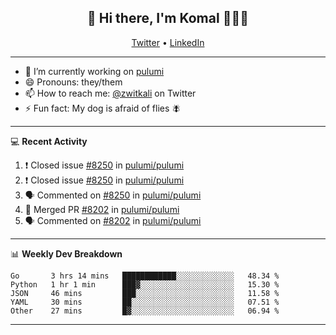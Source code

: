 <h2 align="center"> 👋 Hi there, I'm Komal 🧑🏾‍💻 </h2>
<p align="center">
    <a href="https://twitter.com/zwitkali">Twitter</a> •
    <a href="https://www.linkedin.com/in/komal-ali/">LinkedIn</a>
</p>

--------

- 🔭 I’m currently working on [pulumi](https://github.com/pulumi/pulumi)
- 😄 Pronouns: they/them
- 📫 How to reach me: [@zwitkali](https://twitter.com/zwitkali) on Twitter
- ⚡ Fun fact: My dog is afraid of flies 🪰

--------
💻 **Recent Activity**

<!--START_SECTION:activity-->
1. ❗️ Closed issue [#8250](https://github.com/pulumi/pulumi/issues/8250) in [pulumi/pulumi](https://github.com/pulumi/pulumi)
2. ❗️ Closed issue [#8250](https://github.com/pulumi/pulumi/issues/8250) in [pulumi/pulumi](https://github.com/pulumi/pulumi)
3. 🗣 Commented on [#8250](https://github.com/pulumi/pulumi/issues/8250) in [pulumi/pulumi](https://github.com/pulumi/pulumi)
4. 🎉 Merged PR [#8202](https://github.com/pulumi/pulumi/pull/8202) in [pulumi/pulumi](https://github.com/pulumi/pulumi)
5. 🗣 Commented on [#8202](https://github.com/pulumi/pulumi/issues/8202) in [pulumi/pulumi](https://github.com/pulumi/pulumi)
<!--END_SECTION:activity-->

--------

📊 **Weekly Dev Breakdown**
<!--START_SECTION:waka-->
```text
Go       3 hrs 14 mins   ████████████░░░░░░░░░░░░░   48.34 % 
Python   1 hr 1 min      ███▓░░░░░░░░░░░░░░░░░░░░░   15.30 % 
JSON     46 mins         ███░░░░░░░░░░░░░░░░░░░░░░   11.58 % 
YAML     30 mins         ██░░░░░░░░░░░░░░░░░░░░░░░   07.51 % 
Other    27 mins         █▓░░░░░░░░░░░░░░░░░░░░░░░   06.94 % 
```
<!--END_SECTION:waka-->

--------